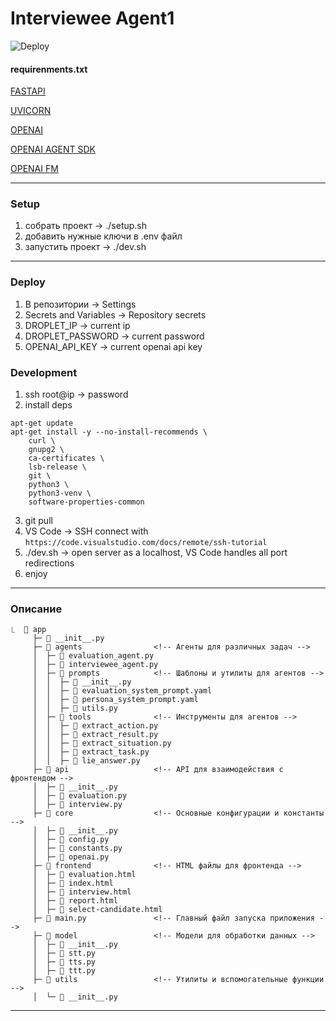 # **Interviewee Agent**1

![Deploy](https://github.com/dimadem/ai-agent-conversation/actions/workflows/digitalocean-deploy.yml/badge.svg)

#### **requirenments.txt**
[FASTAPI](https://fastapi.tiangolo.com/)

[UVICORN](https://pypi.org/project/uvicorn/)

[OPENAI](https://platform.openai.com/docs/api-reference/responses)

[OPENAI AGENT SDK](https://openai.github.io/openai-agents-python/)

[OPENAI FM](https://www.openai.fm/)

---

### **Setup**

1. собрать проект -> ./setup.sh
2. добавить нужные ключи в .env файл
3. запустить проект -> ./dev.sh

---

### **Deploy**

1. В репозитории -> Settings
2. Secrets and Variables -> Repository secrets
3. DROPLET_IP -> current ip
4. DROPLET_PASSWORD -> current password
5. OPENAI_API_KEY -> current openai api key

### **Development**
1. ssh root@ip -> password
2. install deps
```
apt-get update
apt-get install -y --no-install-recommends \
    curl \
    gnupg2 \
    ca-certificates \
    lsb-release \
    git \
    python3 \
    python3-venv \
    software-properties-common
```
3. git pull
4. VS Code -> SSH connect with `https://code.visualstudio.com/docs/remote/ssh-tutorial`
5. ./dev.sh -> open server as a localhost, VS Code handles all port redirections
6. enjoy

---

### **Описание**

```
⎿  📁 app
     ├─ 📄 __init__.py
     ├─ 📁 agents                <!-- Агенты для различных задач -->
     │  ├─ 📄 evaluation_agent.py
     │  ├─ 📄 interviewee_agent.py
     │  ├─ 📁 prompts            <!-- Шаблоны и утилиты для агентов -->
     │  │  ├─ 📄 __init__.py
     │  │  ├─ 📄 evaluation_system_prompt.yaml
     │  │  ├─ 📄 persona_system_prompt.yaml
     │  │  ├─ 📄 utils.py
     │  ├─ 📁 tools              <!-- Инструменты для агентов -->
     │  │  ├─ 📄 extract_action.py
     │  │  ├─ 📄 extract_result.py
     │  │  ├─ 📄 extract_situation.py
     │  │  ├─ 📄 extract_task.py
     │  │  ├─ 📄 lie_answer.py
     ├─ 📁 api                   <!-- API для взаимодействия с фронтендом -->
     │  ├─ 📄 __init__.py
     │  ├─ 📄 evaluation.py
     │  ├─ 📄 interview.py
     ├─ 📁 core                  <!-- Основные конфигурации и константы -->
     │  ├─ 📄 __init__.py
     │  ├─ 📄 config.py
     │  ├─ 📄 constants.py
     │  ├─ 📄 openai.py
     ├─ 📁 frontend              <!-- HTML файлы для фронтенда -->
     │  ├─ 📄 evaluation.html
     │  ├─ 📄 index.html
     │  ├─ 📄 interview.html
     │  ├─ 📄 report.html
     │  ├─ 📄 select-candidate.html
     ├─ 📄 main.py               <!-- Главный файл запуска приложения -->
     ├─ 📁 model                 <!-- Модели для обработки данных -->
     │  ├─ 📄 __init__.py
     │  ├─ 📄 stt.py
     │  ├─ 📄 tts.py
     │  ├─ 📄 ttt.py
     ├─ 📁 utils                 <!-- Утилиты и вспомогательные функции -->
     │  └─ 📄 __init__.py
```

---
